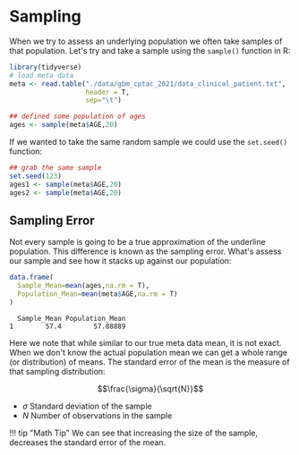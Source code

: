 # Sampling

When we try to assess an underlying population we often take samples of that population. Let's try and take a sample using the `sample()` function in R:

```R
library(tidyverse)
# load meta data
meta <- read.table("./data/gbm_cptac_2021/data_clinical_patient.txt",
                   header = T,
                   sep="\t")

## defined some population of ages
ages <- sample(meta$AGE,20)
```

If we wanted to take the same random sample we could use the `set.seed()` function:

```R
## grab the same sample
set.seed(123)
ages1 <- sample(meta$AGE,20)
ages2 <- sample(meta$AGE,20)
```

## Sampling Error

Not every sample is going to be a true approximation of the underline population. This difference is known as the sampling error.
What's assess our sample and see how it stacks up against our population:

```R
data.frame(
  Sample_Mean=mean(ages,na.rm = T),
  Population_Mean=mean(meta$AGE,na.rm = T)
)
```

```
  Sample_Mean Population_Mean
1        57.4        57.88889
```

Here we note that while similar to our true meta data mean, it is not exact. When we don't know the actual population mean we can get a whole range (or distribution) of means. The standard error of the mean is the measure of that sampling distribution:

$$\frac{\sigma}{\sqrt{N}}$$

- $\sigma$ Standard deviation of the sample
- $N$ Number of observations in the sample

!!! tip "Math Tip"
    We can see that increasing the size of the sample, decreases the standard error of the mean.


